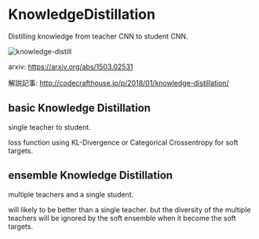 
# KnowledgeDistillation
Distilling knowledge from teacher CNN to student CNN.


![knowledge-distill](https://user-images.githubusercontent.com/65751048/125156794-50b62d00-e1a2-11eb-88c8-8398a863f600.png)

arxiv: https://arxiv.org/abs/1503.02531

解説記事: http://codecrafthouse.jp/p/2018/01/knowledge-distillation/

## basic Knowledge Distillation
single teacher to student.

loss function using KL-Divergence or Categorical Crossentropy for soft targets.

## ensemble Knowledge Distillation
multiple teachers and a single student.

will likely to be better than a single teacher. but the diversity of the multiple teachers will be ignored by the soft ensemble when it become the soft targets.

